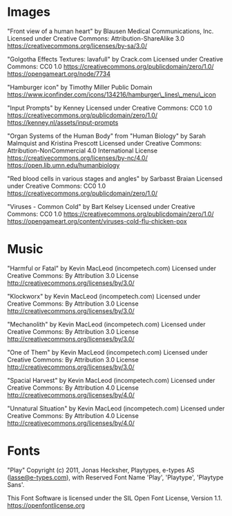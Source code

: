 # Images

"Front view of a human heart" by Blausen Medical Communications, Inc.
Licensed under Creative Commons: Attribution-ShareAlike 3.0
https://creativecommons.org/licenses/by-sa/3.0/

"Golgotha Effects Textures: lavafull" by Crack.com
Licensed under Creative Commons: CC0 1.0
https://creativecommons.org/publicdomain/zero/1.0/
https://opengameart.org/node/7734

"Hamburger icon" by Timothy Miller
Public Domain
https://www.iconfinder.com/icons/134216/hamburger\_lines\_menu\_icon

"Input Prompts" by Kenney
Licensed under Creative Commons: CC0 1.0
https://creativecommons.org/publicdomain/zero/1.0/
https://kenney.nl/assets/input-prompts

"Organ Systems of the Human Body"
from "Human Biology" by Sarah Malmquist and Kristina Prescott
Licensed under Creative Commons: Attribution-NonCommercial 4.0 International License
https://creativecommons.org/licenses/by-nc/4.0/
https://open.lib.umn.edu/humanbiology

"Red blood cells in various stages and angles" by Sarbasst Braian
Licensed under Creative Commons: CC0 1.0
https://creativecommons.org/publicdomain/zero/1.0/

"Viruses - Common Cold" by Bart Kelsey
Licensed under Creative Commons: CC0 1.0
https://creativecommons.org/publicdomain/zero/1.0/
https://opengameart.org/content/viruses-cold-flu-chicken-pox

# Music

"Harmful or Fatal" by Kevin MacLeod (incompetech.com)
Licensed under Creative Commons: By Attribution 3.0 License
http://creativecommons.org/licenses/by/3.0/

"Klockworx" by Kevin MacLeod (incompetech.com)
Licensed under Creative Commons: By Attribution 3.0 License
http://creativecommons.org/licenses/by/3.0/

"Mechanolith" by Kevin MacLeod (incompetech.com)
Licensed under Creative Commons: By Attribution 3.0 License
http://creativecommons.org/licenses/by/3.0/

"One of Them" by Kevin MacLeod (incompetech.com)
Licensed under Creative Commons: By Attribution 3.0 License
http://creativecommons.org/licenses/by/3.0/

"Spacial Harvest" by Kevin MacLeod (incompetech.com)
Licensed under Creative Commons: By Attribution 4.0 License
http://creativecommons.org/licenses/by/4.0/

"Unnatural Situation" by Kevin MacLeod (incompetech.com)
Licensed under Creative Commons: By Attribution 4.0 License
http://creativecommons.org/licenses/by/4.0/

# Fonts

"Play"
Copyright (c) 2011, Jonas Hecksher, Playtypes, e-types AS (lasse@e-types.com),
with Reserved Font Name 'Play', 'Playtype', 'Playtype Sans'.

This Font Software is licensed under the SIL Open Font License, Version 1.1.
https://openfontlicense.org
